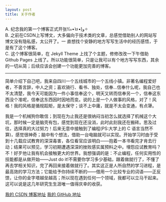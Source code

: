 ```yaml
---
layout: post
title: 关于作者
---
```

<p>
A. 纪念我的第一个博客正式开张!(๑•̀ㅂ•́)و✧
<br>
B. 之前在CSDN上写博文，大多偏向于技术类的文章，总感觉借助别人的网站写博文没有隐私感，太公开了。一 直想找个安静的地方写写生活中的经历感悟，于是有了这个博客。
<br>
C. 这个博客很简单，在 Jekyll Theme 上找了个主题，修修改改一下午借助 Github Pages 上线了。所以功能很简单，只是让我可以有个地方写写东西，其余的一切从简；后续应该会创建一个功能更加完善的博客。
</p>

<hr>

<p>
简单介绍下自己吧，我来自四川一个五线城市的一个五线小镇。非著名编程爱好者，不善言辞，中人之资；喜欢骑行、看书、独处，信奉...信奉什么呢，我自己也不太清楚，我今天可能因为一件小事信奉这个，明天又转而信奉另一个，信奉这东西没个准呢，信奉这东西因时因地而变。说的上是一个人做事的风格，对了！风格！我的风格是循规蹈矩，是太保守；谈不上中庸，就是不太会变通，有点犟。
<p>
我是一个机械狗你敢信；到现在为止我还是很纳闷当初怎么就选择了机械这个大坑，那时候一定是脑壳有包，感觉到现在还没消，此时此刻我还在搬砖。思及过往，选择真的大过努力！后来无意中接触到了编程(PS:大学上的 C 语言当然不算)，感觉很神奇；脑中有个想法，借助一台电脑就可以实现。开始学习时由于受到十几载应试教育的深深毒害，各位看官应该明白——抱着一本书看完才肯去行动；结果可以预见，学习初期遭遇深深的挫败感实属预料之中。埋怨应试教育吗？不！好歹他让我有机会接触更大的世界。我想强调的是：不止编程，任何实用性的技能都是从做开始——Just do it!不需要你学习多少基础，跟着做就行了，不懂了再去学相关知识，完了再回来接着做就行了。其实这正是人所自然的学习进程，是最高效的学习方法；它能给予你持续不断的——借用一个比较专业的词语——正反馈，让你的金字塔越垒越高；所以现在遇到任何一个领域，我都可以立马干起来。这可以说是这几年研究生生涯唯一值得庆幸的收获。
</p>
<p>
<a href="https://blog.csdn.net/qq_40229981">我的 CSDN 博客地址</a>
<a href="https://github.com/Qinzefeng">我的 GitHub 地址</a>
</p>
